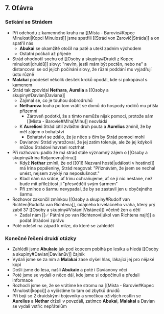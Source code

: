 ## 7. Oťávra

### Setkání se Strádem
 - Při odchodu z kamenného kruhu na [[Místa - Barovie#Kopec Minulosti|Kopci Minulosti]] jsme spatřili [[Strád von Zarovič|Stráda]] a on spatřil nás
	 - **Abukai** se okamžitě otočil na patě a utekl zadním východem
	 - Ostatní počkali až přijede
- Strád ohodnotil sochu od [[Osoby a skupiny#Druidi z Kopce minulosti|druidů]] slovy: "nevím, jestli mám být poctěn, nebo ne" a distancoval se od jejich počínání slovy, že různí poddání mu vyjadřují úctu různě
- **Malakai** poodešel několik desítek kroků opodál, kde si pokopával s kamenem
- Strád tak zpovídal **Nethara**, **Aurelia** a [[Osoby a skupiny#Davian|Daviana]]
	- Zajímal se, co je touhou dobrodruhů
	- **Netharova** touha po tom vrátit se domů do hospody rodičů mu přišla přízemní
		- Zároveň podotkl, že s tímto nemůže nijak pomoci, protože sám [[Místa - Barovie#Mlha|Mlhu]] neovládá
	- K **Aureliovi** Strád cítil zvláštní druh pouta a **Aurelius** zmínil, že by měl zájem o bohatství
		- Bohatství se zdálo, že je něco s čím by Strád pomoci mohl
	- Davianovi Strád vyhrožoval, že jej zatím toleruje, ale že jej kdykoli můžou Strádovi havrani roztrhat
- Při rozhovoru padlo že má strád stále významný zájem o [[Osoby a skupiny#Irina Koljanovna|Irinu]]
	- Když **Nethar** zmínil, že od [[016 Nezvaní hosté|události v hostinci]] má Irina popáleniny, Strád reagoval: "Přiznávám, že jsem se nechal unést, nejsem zvyklý na neposlušnost."
	- Kladl nám na srdce, ať Irinu ochraňujeme, ať se jí nic nestane, než bude mít příležitost ji "přesvědčit svým šarmem"
	- Při zmínce o šarmu nevypadal, že by se zastavil jen u obyčejného šarmu.
- Rozhovor zakončil zmínkou [[Osoby a skupiny#Rudolf van Richten|Rudolfa van Richtena]], údajného krvelačného vraha, který prý zabil 37 [[Osoby a skupiny#Vistani|Vistánců]] včetně žen a dětí
	- Zadal nám [[✅ Pátrání po van Richtenovi|úkol van Richtena najít]] a podat Strádovi zprávu
- Poté odešel na západ k mlze, do které se zahleděl

### Konečné řešení druidí otázky
- Zahlédli jsme **Abukaie** jak pod kopcem pobíhá po lesíku a hledá [[Osoby a skupiny#Davian|Daviánův]] čajník
- Vydali jsme se za ním a **Malakai** zase slyšel hlas, lákající jej pro nějaké kopí
- Došli jsme do lesa, našli **Abukaie** a poté i Davianovy věci
- Poté jsme se vydali o něco dál, kde jsme si odpočinuli a předali informace
- Rozhodli jsme se, že se vrátíme ke stromu na [[Místa - Barovie#Kopec Minulosti|kopci]] a vyčistíme to tam od zbytků druidů
- Při boji se 2 druidskými bojovníky a smečkou oživlých rostlin se **Aurelius** a **Nethar** drželi v povzdálí, zatímco **Abukai**, **Malakai** a Davian se vydali vstříc nepřátelům